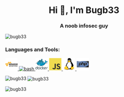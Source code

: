 <h1 align="center">Hi 👋, I'm Bugb33</h1>
<h3 align="center">A noob infosec guy </h3>

<p align="left"> <img src="https://komarev.com/ghpvc/?username=bugb33&label=Profile%20views&color=0e75b6&style=flat" alt="bugb33" /> </p>


<h3 align="left">Languages and Tools:</h3>
<p align="left"> <a href="https://aws.amazon.com" target="_blank" rel="noreferrer"> <img src="https://raw.githubusercontent.com/devicons/devicon/master/icons/amazonwebservices/amazonwebservices-original-wordmark.svg" alt="aws" width="40" height="40"/> </a> <a href="https://www.gnu.org/software/bash/" target="_blank" rel="noreferrer"> <img src="https://www.vectorlogo.zone/logos/gnu_bash/gnu_bash-icon.svg" alt="bash" width="40" height="40"/> </a> <a href="https://www.docker.com/" target="_blank" rel="noreferrer"> <img src="https://raw.githubusercontent.com/devicons/devicon/master/icons/docker/docker-original-wordmark.svg" alt="docker" width="40" height="40"/> </a> <a href="https://developer.mozilla.org/en-US/docs/Web/JavaScript" target="_blank" rel="noreferrer"> <img src="https://raw.githubusercontent.com/devicons/devicon/master/icons/javascript/javascript-original.svg" alt="javascript" width="40" height="40"/> </a> <a href="https://www.linux.org/" target="_blank" rel="noreferrer"> <img src="https://raw.githubusercontent.com/devicons/devicon/master/icons/linux/linux-original.svg" alt="linux" width="40" height="40"/> </a> <a href="https://www.php.net" target="_blank" rel="noreferrer"> <img src="https://raw.githubusercontent.com/devicons/devicon/master/icons/php/php-original.svg" alt="php" width="40" height="40"/> </a> </p>

<p><img align="left" src="https://github-readme-stats.vercel.app/api/top-langs?username=bugb33&show_icons=true&locale=en&layout=compact" alt="bugb33" /></p>

<p>&nbsp;<img align="center" src="https://github-readme-stats.vercel.app/api?username=bugb33&show_icons=true&locale=en" alt="bugb33" /></p>

<p><img align="center" src="https://github-readme-streak-stats.herokuapp.com/?user=bugb33&" alt="bugb33" /></p>
